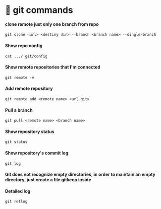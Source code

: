 # 👾 git commands

#### clone remote just only one branch from repo
`git clone <url> <destiny dir> --branch <branch name> --single-branch`

#### Show repo config
`cat .../.git/config`

#### Show remote repositories that I'm connected
`git remote -v`

#### Add remote repository
`git remote add <remote name> <url.git>`

#### Pull a branch 
`git pull <remote name> <branch name>`

#### Show repository status
`git status`

#### Show repository's commit log
`git log`

#### Git does not recognize empty directories, in order to maintain an empty directory, just create a file gitkeep inside

#### Detailed log
`git reflog`